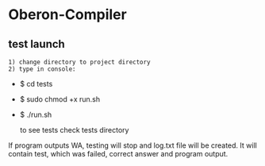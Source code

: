 # Oberon-Compiler
## test launch    
    1) change directory to project directory  
    2) type in console:  
 - $ cd tests  
 - $ sudo chmod +x run.sh  
 - $ ./run.sh  
   
   to see tests check tests directory 

If program outputs WA, testing will stop and log.txt file will be created. It will contain test, which was failed, correct answer and program output.
